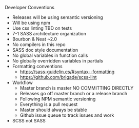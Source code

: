 


Developer Conventions

- Releases will be using semantic versioning
- Will be using npm
- Use css linting TBD on tests
- 7-1 SASS architecture organization
- Bourbon & Neat ~2.0
- No compilers in this repo
- SASS doc style documentation
- No global variables in function calls
- No globally overridden variables in partials
- Formatting conventions
  - https://sass-guidelin.es/#syntax--formatting
  - https://github.com/brigade/scss-lint
- Workflow
  - Master branch is master NO COMMITTING DIRECTLY
  - Releases go off master branch or a release branch
  - Following NPM semantic versioning
  - Everything is a pull request
  - Master should always be stable
  - Github issue queue to track issues and work
- SCSS not SASS
